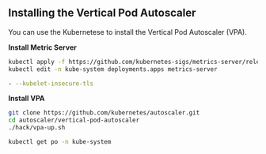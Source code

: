 ## Installing the Vertical Pod Autoscaler 

You can use the Kubernetese to install the Vertical Pod Autoscaler (VPA).

**Install Metric Server**
```bash
kubectl apply -f https://github.com/kubernetes-sigs/metrics-server/releases/latest/download/components.yaml
kubectl edit -n kube-system deployments.apps metrics-server

- --kubelet-insecure-tls
```
**Install VPA**
```bash
git clone https://github.com/kubernetes/autoscaler.git
cd autoscaler/vertical-pod-autoscaler
./hack/vpa-up.sh

kubectl get po -n kube-system
```
